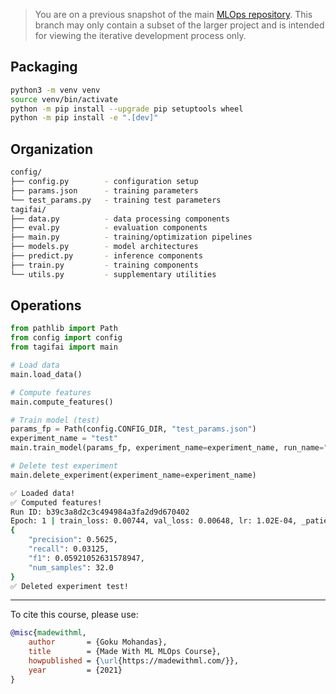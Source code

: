 > You are on a previous snapshot of the main [MLOps repository](https://github.com/GokuMohandas/MLOps). This branch may only contain a subset of the larger project and is intended for viewing the iterative development process only.

## Packaging
```bash
python3 -m venv venv
source venv/bin/activate
python -m pip install --upgrade pip setuptools wheel
python -m pip install -e ".[dev]"
```

## Organization
```bash
config/
├── config.py        - configuration setup
├── params.json      - training parameters
└── test_params.py   - training test parameters
tagifai/
├── data.py          - data processing components
├── eval.py          - evaluation components
├── main.py          - training/optimization pipelines
├── models.py        - model architectures
├── predict.py       - inference components
├── train.py         - training components
└── utils.py         - supplementary utilities
```

## Operations
```python linenums="1"
from pathlib import Path
from config import config
from tagifai import main

# Load data
main.load_data()

# Compute features
main.compute_features()

# Train model (test)
params_fp = Path(config.CONFIG_DIR, "test_params.json")
experiment_name = "test"
main.train_model(params_fp, experiment_name=experiment_name, run_name="model", test_run=True)

# Delete test experiment
main.delete_experiment(experiment_name=experiment_name)
```

```bash
✅ Loaded data!
✅ Computed features!
Run ID: b39c3a8d2c3c494984a3fa2d9d670402
Epoch: 1 | train_loss: 0.00744, val_loss: 0.00648, lr: 1.02E-04, _patience: 10
{
    "precision": 0.5625,
    "recall": 0.03125,
    "f1": 0.05921052631578947,
    "num_samples": 32.0
}
✅ Deleted experiment test!
```

<!-- Citation -->
<hr>
To cite this course, please use:

```bibtex
@misc{madewithml,
    author       = {Goku Mohandas},
    title        = {Made With ML MLOps Course},
    howpublished = {\url{https://madewithml.com/}},
    year         = {2021}
}
```
